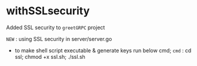 # withSSLsecurity

Added SSL security to `greetGRPC` project

`NEW` : using SSL security in server/server.go

- to make shell script executable & generate keys run below cmd; 
`cmd` : cd ssl; chmod +x ssl.sh; ./ssl.sh
